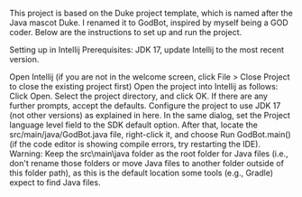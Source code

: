 This project is based on the Duke project template, which is named after the Java mascot Duke. I renamed it to GodBot, inspired by myself being a GOD coder. Below are the instructions to set up and run the project.

Setting up in Intellij
Prerequisites: JDK 17, update Intellij to the most recent version.

Open Intellij (if you are not in the welcome screen, click File > Close Project to close the existing project first)
Open the project into Intellij as follows:
Click Open.
Select the project directory, and click OK.
If there are any further prompts, accept the defaults.
Configure the project to use JDK 17 (not other versions) as explained in here.
In the same dialog, set the Project language level field to the SDK default option.
After that, locate the src/main/java/GodBot.java file, right-click it, and choose Run GodBot.main() (if the code editor is showing compile errors, try restarting the IDE).
Warning: Keep the src\main\java folder as the root folder for Java files (i.e., don't rename those folders or move Java files to another folder outside of this folder path), as this is the default location some tools (e.g., Gradle) expect to find Java files.
